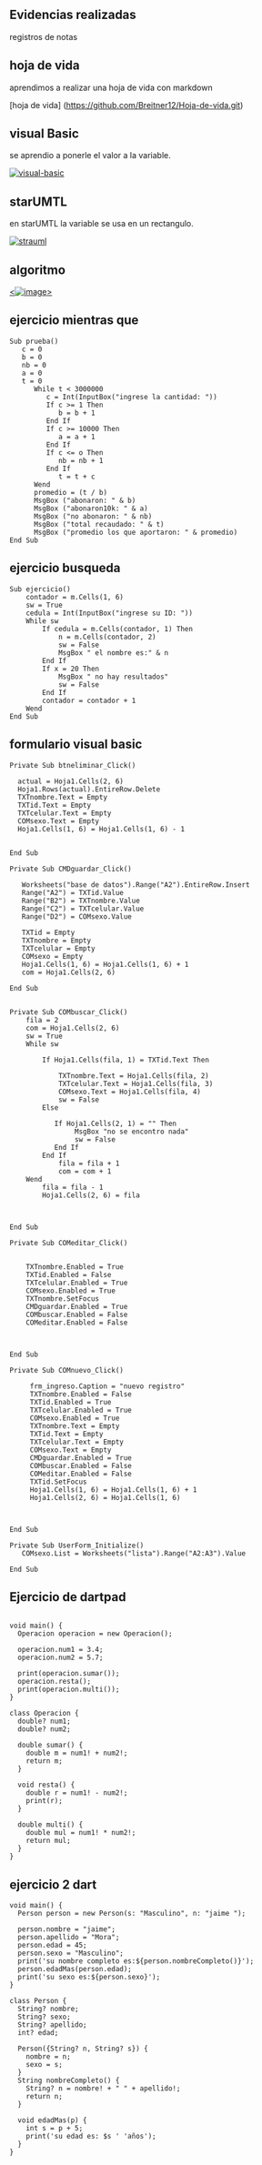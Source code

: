 ## Evidencias realizadas
registros de notas

## hoja de vida

aprendimos a realizar una hoja de vida con markdown

[hoja de vida] (https://github.com/Breitner12/Hoja-de-vida.git)

## visual Basic

se aprendio a ponerle el valor a la variable.

<a href="https://ibb.co/phHWY68"><img src="https://i.ibb.co/fD38jV5/visual-basic.png" alt="visual-basic" border="0"></a>

## starUMTL

en starUMTL la variable se usa en un rectangulo.

<a href="https://ibb.co/WfSHBnM"><img src="https://i.ibb.co/hVpg2s4/strauml.png" alt="strauml" border="0"></a>


## algoritmo

<a href="https://ibb.co/WfSHBnM"><![image](https://user-images.githubusercontent.com/110871046/186992597-202a63ac-a429-4fce-b16f-e16c07db776e.png)></a>

## ejercicio mientras que

~~~
Sub prueba()
   c = 0
   b = 0
   nb = 0
   a = 0
   t = 0
      While t < 3000000
         c = Int(InputBox("ingrese la cantidad: "))
         If c >= 1 Then
            b = b + 1
         End If
         If c >= 10000 Then
            a = a + 1
         End If
         If c <= o Then
            nb = nb + 1
         End If
            t = t + c
      Wend
      promedio = (t / b)
      MsgBox ("abonaron: " & b)
      MsgBox ("abonaron10k: " & a)
      MsgBox ("no abonaron: " & nb)
      MsgBox ("total recaudado: " & t)
      MsgBox ("promedio los que aportaron: " & promedio)
End Sub
~~~

## ejercicio busqueda

~~~
Sub ejercicio()
    contador = m.Cells(1, 6)
    sw = True
    cedula = Int(InputBox("ingrese su ID: "))
    While sw
        If cedula = m.Cells(contador, 1) Then
            n = m.Cells(contador, 2)
            sw = False
            MsgBox " el nombre es:" & n
        End If
        If x = 20 Then
            MsgBox " no hay resultados"
            sw = False
        End If
        contador = contador + 1
    Wend
End Sub
~~~
## formulario visual basic

~~~
Private Sub btneliminar_Click()
 
  actual = Hoja1.Cells(2, 6)
  Hoja1.Rows(actual).EntireRow.Delete
  TXTnombre.Text = Empty
  TXTid.Text = Empty
  TXTcelular.Text = Empty
  COMsexo.Text = Empty
  Hoja1.Cells(1, 6) = Hoja1.Cells(1, 6) - 1
  
  
End Sub

Private Sub CMDguardar_Click()
   
   Worksheets("base de datos").Range("A2").EntireRow.Insert
   Range("A2") = TXTid.Value
   Range("B2") = TXTnombre.Value
   Range("C2") = TXTcelular.Value
   Range("D2") = COMsexo.Value
   
   TXTid = Empty
   TXTnombre = Empty
   TXTcelular = Empty
   COMsexo = Empty
   Hoja1.Cells(1, 6) = Hoja1.Cells(1, 6) + 1
   com = Hoja1.Cells(2, 6)
   
End Sub


Private Sub COMbuscar_Click()
    fila = 2
    com = Hoja1.Cells(2, 6)
    sw = True
    While sw
        
        If Hoja1.Cells(fila, 1) = TXTid.Text Then
            
            TXTnombre.Text = Hoja1.Cells(fila, 2)
            TXTcelular.Text = Hoja1.Cells(fila, 3)
            COMsexo.Text = Hoja1.Cells(fila, 4)
            sw = False
        Else
           
           If Hoja1.Cells(2, 1) = "" Then
                MsgBox "no se encontro nada"
                sw = False
           End If
        End If
            fila = fila + 1
            com = com + 1
    Wend
        fila = fila - 1
        Hoja1.Cells(2, 6) = fila
         
                     
    
End Sub

Private Sub COMeditar_Click()
       
    
    TXTnombre.Enabled = True
    TXTid.Enabled = False
    TXTcelular.Enabled = True
    COMsexo.Enabled = True
    TXTnombre.SetFocus
    CMDguardar.Enabled = True
    COMbuscar.Enabled = False
    COMeditar.Enabled = False
    
    
        
End Sub

Private Sub COMnuevo_Click()

     frm_ingreso.Caption = "nuevo registro"
     TXTnombre.Enabled = False
     TXTid.Enabled = True
     TXTcelular.Enabled = True
     COMsexo.Enabled = True
     TXTnombre.Text = Empty
     TXTid.Text = Empty
     TXTcelular.Text = Empty
     COMsexo.Text = Empty
     CMDguardar.Enabled = True
     COMbuscar.Enabled = False
     COMeditar.Enabled = False
     TXTid.SetFocus
     Hoja1.Cells(1, 6) = Hoja1.Cells(1, 6) + 1
     Hoja1.Cells(2, 6) = Hoja1.Cells(1, 6)
     
     
     
End Sub

Private Sub UserForm_Initialize()
   COMsexo.List = Worksheets("lista").Range("A2:A3").Value
   
End Sub
~~~

## Ejercicio de dartpad
~~~

void main() {
  Operacion operacion = new Operacion();

  operacion.num1 = 3.4;
  operacion.num2 = 5.7;

  print(operacion.sumar());
  operacion.resta();
  print(operacion.multi());
}

class Operacion {
  double? num1;
  double? num2;

  double sumar() {
    double m = num1! + num2!;
    return m;
  }

  void resta() {
    double r = num1! - num2!;
    print(r);
  }

  double multi() {
    double mul = num1! * num2!;
    return mul;
  }
}
~~~

## ejercicio 2 dart

~~~
void main() {
  Person person = new Person(s: "Masculino", n: "jaime ");

  person.nombre = "jaime";
  person.apellido = "Mora";
  person.edad = 45;
  person.sexo = "Masculino";
  print('su nombre completo es:${person.nombreCompleto()}');
  person.edadMas(person.edad);
  print('su sexo es:${person.sexo}');
}

class Person {
  String? nombre;
  String? sexo;
  String? apellido;
  int? edad;

  Person({String? n, String? s}) {
    nombre = n;
    sexo = s;
  }
  String nombreCompleto() {
    String? n = nombre! + " " + apellido!;
    return n;
  }

  void edadMas(p) {
    int s = p + 5;
    print('su edad es: $s ' 'años');
  }
}

~~~
